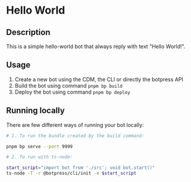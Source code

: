 # Hello World

## Description

This is a simple hello-world bot that always reply with text "Hello World!".

## Usage

1. Create a new bot using the CDM, the CLI or directly the botpress API
2. Build the bot using command `pnpm bp build`
3. Deploy the bot using command `pnpm bp deploy`

## Running locally

There are few different ways of running your bot locally:

```sh
# 1. To run the bundle created by the build command:

pnpm bp serve --port 9999

# 2. To run with ts-node:

start_script="import bot from './src'; void bot.start()"
ts-node -T -r @botpress/cli/init -e $start_script
```
